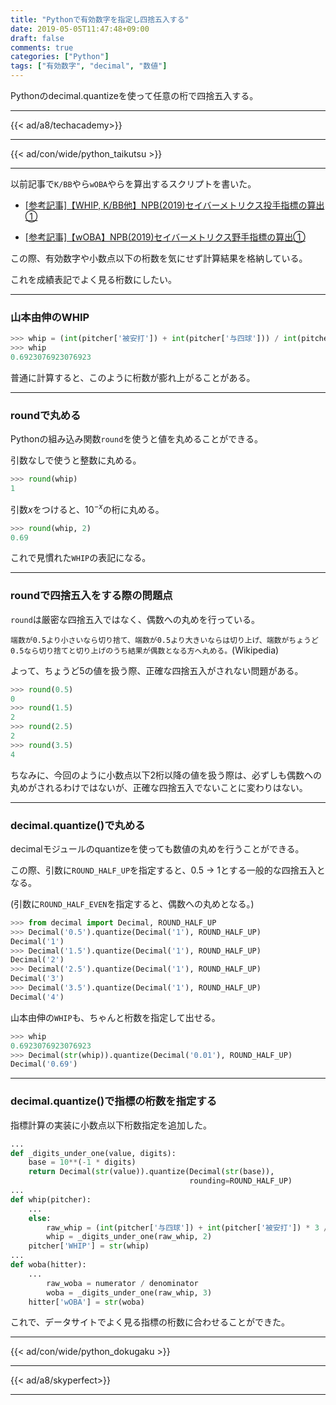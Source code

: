 ```yaml
---
title: "Pythonで有効数字を指定し四捨五入する"
date: 2019-05-05T11:47:48+09:00
draft: false
comments: true
categories: ["Python"]
tags: ["有効数字", "decimal", "数値"]
---
```


Pythonのdecimal.quantizeを使って任意の桁で四捨五入する。

<!--more-->

---

{{< ad/a8/techacademy>}}

---

{{< ad/con/wide/python_taikutsu >}}

---

以前記事で`K/BB`やら`wOBA`やらを算出するスクリプトを書いた。

- [[参考記事]【WHIP, K/BB他】NPB(2019)セイバーメトリクス投手指標の算出①](https://www.ted027.com/post/sabr-pitch-whip)

- [[参考記事]【wOBA】NPB(2019)セイバーメトリクス野手指標の算出①](https://www.ted027.com/post/sabr-hit-woba)

この際、有効数字や小数点以下の桁数を気にせず計算結果を格納している。

これを成績表記でよく見る桁数にしたい。

---

### 山本由伸のWHIP

```py
>>> whip = (int(pitcher['被安打']) + int(pitcher['与四球'])) / int(pitcher['投球回'])
>>> whip
0.6923076923076923
```

普通に計算すると、このように桁数が膨れ上がることがある。

---

### roundで丸める

Pythonの組み込み関数`round`を使うと値を丸めることができる。

引数なしで使うと整数に丸める。

```py
>>> round(whip)
1
```

引数$x$をつけると、$10^{-x}$の桁に丸める。

```py
>>> round(whip, 2)
0.69
```

これで見慣れた`WHIP`の表記になる。

---

### roundで四捨五入をする際の問題点

`round`は厳密な四捨五入ではなく、偶数への丸めを行っている。

`端数が0.5より小さいなら切り捨て、端数が0.5より大きいならは切り上げ、端数がちょうど0.5なら切り捨てと切り上げのうち結果が偶数となる方へ丸める。`(Wikipedia)

よって、ちょうど5の値を扱う際、正確な四捨五入がされない問題がある。

```py
>>> round(0.5)
0
>>> round(1.5)
2
>>> round(2.5)
2
>>> round(3.5)
4
```

ちなみに、今回のように小数点以下2桁以降の値を扱う際は、必ずしも偶数への丸めがされるわけではないが、正確な四捨五入でないことに変わりはない。

---

### decimal.quantize()で丸める

decimalモジュールのquantizeを使っても数値の丸めを行うことができる。

この際、引数に`ROUND_HALF_UP`を指定すると、0.5 → 1とする一般的な四捨五入となる。

(引数に`ROUND_HALF_EVEN`を指定すると、偶数への丸めとなる。)

```py
>>> from decimal import Decimal, ROUND_HALF_UP
>>> Decimal('0.5').quantize(Decimal('1'), ROUND_HALF_UP)
Decimal('1')
>>> Decimal('1.5').quantize(Decimal('1'), ROUND_HALF_UP)
Decimal('2')
>>> Decimal('2.5').quantize(Decimal('1'), ROUND_HALF_UP)
Decimal('3')
>>> Decimal('3.5').quantize(Decimal('1'), ROUND_HALF_UP)
Decimal('4')
```

山本由伸の`WHIP`も、ちゃんと桁数を指定して出せる。

```py
>>> whip
0.6923076923076923
>>> Decimal(str(whip)).quantize(Decimal('0.01'), ROUND_HALF_UP)
Decimal('0.69')
```

---

### decimal.quantize()で指標の桁数を指定する

指標計算の実装に小数点以下桁数指定を追加した。

```py:sabr.py
...
def _digits_under_one(value, digits):
    base = 10**(-1 * digits)
    return Decimal(str(value)).quantize(Decimal(str(base)),
                                        rounding=ROUND_HALF_UP)
...
def whip(pitcher):
    ...
    else:
        raw_whip = (int(pitcher['与四球']) + int(pitcher['被安打']) * 3 / outcounts
        whip = _digits_under_one(raw_whip, 2)
    pitcher['WHIP'] = str(whip)
...
def woba(hitter):
    ...
        raw_woba = numerator / denominator
        woba = _digits_under_one(raw_whip, 3)
    hitter['wOBA'] = str(woba)
```

これで、データサイトでよく見る指標の桁数に合わせることができた。

---

{{< ad/con/wide/python_dokugaku >}}

---

{{< ad/a8/skyperfect>}}

---
